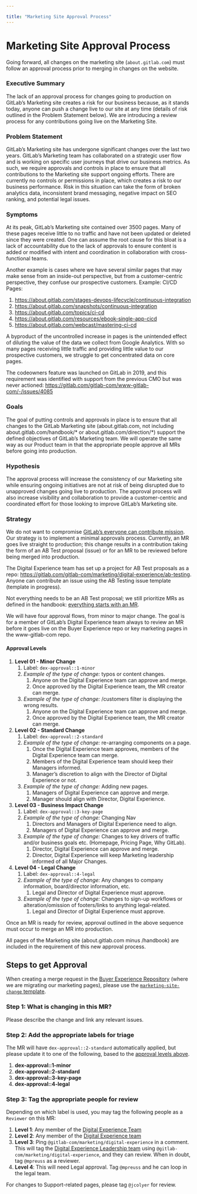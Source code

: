 ```yaml
---

title: "Marketing Site Approval Process"
---
```








# Marketing Site Approval Process

Going forward, all changes on the marketing site (`about.gitlab.com`) must follow an approval process prior to merging in changes on the website. 

### Executive Summary
The lack of an approval process for changes going to production on GitLab’s Marketing site creates a risk for our business because, as it stands today, anyone can push a change live to our site at any time (details of risk outlined in the Problem Statement below). We are introducing a review process for any contributions going live on the Marketing Site.

### Problem Statement 
GitLab’s Marketing site has undergone significant changes over the last two years. GitLab’s Marketing team has collaborated on a strategic user flow and is working on specific user journeys that drive our business metrics. As such, we require approvals and controls in place to ensure that all contributions to the Marketing site support ongoing efforts. There are currently no controls or permissions in place, which creates a risk to our business performance. Risk in this situation can take the form of broken analytics data, inconsistent brand messaging, negative impact on SEO ranking, and potential legal issues.

### Symptoms
At its peak, GitLab’s Marketing site contained over 3500 pages. Many of these pages receive little to no traffic and have not been updated or deleted since they were created. One can assume the root cause for this bloat is a lack of accountability due to the lack of approvals to ensure content is added or modified with intent and coordination in collaboration with cross-functional teams.

Another example is cases where we have several similar pages that may make sense from an inside-out perspective, but from a customer-centric perspective, they confuse our prospective customers. Example: CI/CD Pages:
1. https://about.gitlab.com/stages-devops-lifecycle/continuous-integration
1. https://about.gitlab.com/snapshots/continuous-integration
1. https://about.gitlab.com/topics/ci-cd
1. https://about.gitlab.com/resources/ebook-single-app-cicd
1. https://about.gitlab.com/webcast/mastering-ci-cd

A byproduct of the uncontrolled increase in pages is the unintended effect of diluting the value of the data we collect from Google Analytics. With so many pages receiving little traffic and providing little value to our prospective customers, we struggle to get concentrated data on core pages.

The codeowners feature was launched on GitLab in 2019, and this requirement was identified with support from the previous CMO but was never actioned: https://gitlab.com/gitlab-com/www-gitlab-com/-/issues/4085

### Goals
The goal of putting controls and approvals in place is to ensure that all changes to the GitLab Marketing site (about.gitlab.com, not including about.gitlab.com/handbook/* or about.gitlab.com/direction/*) support the defined objectives of GitLab’s Marketing team. We will operate the same way as our Product team in that the appropriate people approve all MRs before going into production.

### Hypothesis
The approval process will increase the consistency of our Marketing site while ensuring ongoing initiatives are not at risk of being disrupted due to unapproved changes going live to production. The approval process will also increase visibility and collaboration to provide a customer-centric and coordinated effort for those looking to improve GitLab’s Marketing site.

### Strategy
We do not want to compromise [GitLab’s everyone can contribute mission](/handbook/company/mission/#mission). Our strategy is to implement a minimal approvals process. Currently, an MR goes live straight to production; this change results in a contribution taking the form of an AB Test proposal (issue) or for an MR to be reviewed before being merged into production.

The Digital Experience team has set up a project for AB Test proposals as a repo: https://gitlab.com/gitlab-com/marketing/digital-experience/ab-testing. Anyone can contribute an issue using the AB Testing issue template (template in progress).

Not everything needs to be an AB Test proposal; we still prioritize MRs as defined in the handbook: [everything starts with an MR](/handbook/communication/#everything-starts-with-a-merge-request). 

We will have four approval flows, from minor to major change. The goal is for a member of GitLab’s Digital Experience team always to review an MR before it goes live on the Buyer Experience repo or key marketing pages in the www-gitlab-com repo.

#### Approval Levels

1. **Level 01 - Minor Change**
    1. Label: `dex-approval::1-minor`
    1. _Example of the type of change:_ typos or content changes.
        1. Anyone on the Digital Experience team can approve and merge.
        1. Once approved by the Digital Experience team, the MR creator can merge.
    1. _Example of the type of change:_ /customers filter is displaying the wrong results.
        1. Anyone on the Digital Experience team can approve and merge.
        1. Once approved by the Digital Experience team, the MR creator can merge.
1. **Level 02 - Standard Change**
    1. Label: `dex-approval::2-standard`
    1. _Example of the type of change:_ re-arranging components on a page.
        1. Once the Digital Experience team approves, members of the Digital Experience team can merge.
        1. Members of the Digital Experience team should keep their Managers informed.
        1. Manager’s discretion to align with the Director of Digital Experience or not.
    1. _Example of the type of change:_ Adding new pages.
        1. Managers of Digital Experience can approve and merge.
        1. Manager should align with Director, Digital Experience.
1. **Level 03 - Business Impact Change**
    1. Label: `dex-approval::3-key-page`
    1. _Example of the type of change:_ Changing Nav
        1. Directors and Managers of Digital Experience need to align.
        1. Managers of Digital Experience can approve and merge.
    1. _Example of the type of change:_ Changes to key drivers of traffic and/or business goals etc. (Homepage, Pricing Page, Why GitLab).
        1. Director, Digital Experience can approve and merge.
        1. Director, Digital Experience will keep Marketing leadership informed of all Major Changes.
1. **Level 04 - Legal Change**
    1. Label: `dex-approval::4-legal`
    1. _Example of the type of change:_ Any changes to company information, board/director information, etc.
        1. Legal and Director of Digital Experience must approve.
    1. _Example of the type of change:_ Changes to sign-up workflows or alteration/omission of footers/links to anything legal-related.
        1. Legal and Director of Digital Experience must approve.

Once an MR is ready for review, approval outlined in the above sequence must occur to merge an MR into production.

All pages of the Marketing site (about.gitlab.com minus /handbook) are included in the requirement of this new approval process.

## Steps to get Approval

When creating a merge request in the [Buyer Experience Repository](https://gitlab.com/gitlab-com/marketing/digital-experience/buyer-experience) (where we are migrating our marketing pages), please use the [`marketing-site-change` template](https://gitlab.com/gitlab-com/marketing/digital-experience/buyer-experience/-/blob/main/.gitlab/merge_request_templates/marketing-site-change.md). 

### Step 1: What is changing in this MR?

Please describe the change and link any relevant issues.

### Step 2: Add the appropriate labels for triage

The MR will have `dex-approval::2-standard` automatically applied, but please update it to one of the following, based to the [approval levels above](#approval-levels).

1. **dex-approval::1-minor**
1. **dex-approval::2-standard**
1. **dex-approval::3-key-page**
1. **dex-approval::4-legal**

### Step 3: Tag the appropriate people for review

Depending on which label is used, you may tag the following people as a `Reviewer` on this MR:

1. **Level 1**: Any member of the [Digital Experience Team](https://about.gitlab.com/handbook/marketing/digital-experience/#groups-metrics--team-members)
1. **Level 2**: Any member of the [Digital Experience team](https://about.gitlab.com/handbook/marketing/digital-experience/#groups-metrics--team-members)
1. **Level 3**: Ping `@gitlab-com/marketing/digital-experience` in a comment. This will tag the [Digital Experience Leadership team](https://gitlab.com/groups/gitlab-com/marketing/digital-experience/-/group_members?with_inherited_permissions=exclude) using `@gitlab-com/marketing/digital-experience`, and they can review. When in doubt, tag `@mpreuss` as a reviewer. 
1. **Level 4**: This will need Legal approval. Tag `@mpreuss` and he can loop in the legal team.

For changes to Support-related pages, please tag `@jcolyer` for review.
